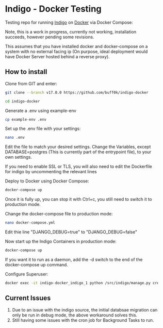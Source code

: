 # Indigo - Docker Testing

Testing repo for running [Indigo](https://github.com/laws-africa/indigo) on [Docker](https://docker.io) via Docker Compose:

Note, this is a work in progress, currently not working, installation succeeds, however pending some revisions.

This assumes that you have installed docker and docker-compose on a system with no external facing ip (On purpose, ideal deployment would have Docker Server hosted behind a reverse proxy).

## How to install

Clone from GIT and enter:

```bash
git clone --branch v17.0.0 https://github.com/buff0k/indigo-docker
```

```bash
cd indigo-docker
```

Generate a .env using example-env

```bash
cp example-env .env
```
Set up the .env file with your settings:

```bash
nano .env
```
Edit the file to match your desired settings. Change the Variables, except DATABASE=postgres (This is currently part of the entrypoint file), to your own settings.

If you need to enable SSL or TLS, you will also need to edit the Dockerfile for indigo by uncommenting the relevant lines

Deploy to Docker using Docker Compose:

```bash
docker-compose up
```
Once it is fully up, you can stop it with Ctrl+c, you still need to switch it to production mode.

Change the docker-compose file to production mode:
``` bash
nano docker-compose.yml
```
Edit thie line "DJANGO_DEBUG=true" to "DJANGO_DEBUG=false"

Now start up the Indigo Containers in production mode:
```bash
docker-compose up
``` 
If you want it to run as a daemon, add the -d switch to the end of the docker-compose up command.

Configure Superuser:

```bash
docker exec -it indigo-docker_indigo_1 python /src/indigo/manage.py createsuperuser
```

## Current Issues
1. Due to an issue with the indigo source, the initial databsae migration can only be run in debug mode, the above workaround solves this.
2. Still having some issues with the cron job for Background Tasks to run.
